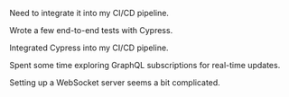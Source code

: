 Need to integrate it into my CI/CD pipeline.

Wrote a few end-to-end tests with Cypress.

Integrated Cypress into my CI/CD pipeline.

Spent some time exploring GraphQL subscriptions for real-time updates.

Setting up a WebSocket server seems a bit complicated.